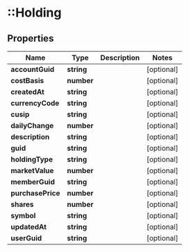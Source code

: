 # ::Holding

## Properties
Name | Type | Description | Notes
------------ | ------------- | ------------- | -------------
**accountGuid** | **string** |  | [optional] 
**costBasis** | **number** |  | [optional] 
**createdAt** | **string** |  | [optional] 
**currencyCode** | **string** |  | [optional] 
**cusip** | **string** |  | [optional] 
**dailyChange** | **number** |  | [optional] 
**description** | **string** |  | [optional] 
**guid** | **string** |  | [optional] 
**holdingType** | **string** |  | [optional] 
**marketValue** | **number** |  | [optional] 
**memberGuid** | **string** |  | [optional] 
**purchasePrice** | **number** |  | [optional] 
**shares** | **number** |  | [optional] 
**symbol** | **string** |  | [optional] 
**updatedAt** | **string** |  | [optional] 
**userGuid** | **string** |  | [optional] 


